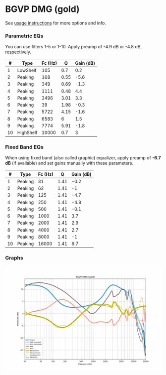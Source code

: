# BGVP DMG (gold)
See [usage instructions](https://github.com/jaakkopasanen/AutoEq#usage) for more options and info.

### Parametric EQs
You can use filters 1-5 or 1-10. Apply preamp of -4.9 dB or -4.8 dB, respectively.

|   # | Type      |   Fc (Hz) |    Q |   Gain (dB) |
|-----|-----------|-----------|------|-------------|
|   1 | LowShelf  |       105 | 0.7  |         0.2 |
|   2 | Peaking   |       168 | 0.55 |        -5.6 |
|   3 | Peaking   |       349 | 0.69 |        -1.3 |
|   4 | Peaking   |      1111 | 0.48 |         4.4 |
|   5 | Peaking   |      3496 | 3.01 |         3.3 |
|   6 | Peaking   |        39 | 1.98 |        -0.3 |
|   7 | Peaking   |      5722 | 4.15 |        -1.6 |
|   8 | Peaking   |      6583 | 6    |         1.5 |
|   9 | Peaking   |      7774 | 5.91 |        -1.8 |
|  10 | HighShelf |     10000 | 0.7  |         3   |

### Fixed Band EQs
When using fixed band (also called graphic) equalizer, apply preamp of **-6.7 dB** (if available) and set gains manually with these parameters.

|   # | Type    |   Fc (Hz) |    Q |   Gain (dB) |
|-----|---------|-----------|------|-------------|
|   1 | Peaking |        31 | 1.41 |        -0.2 |
|   2 | Peaking |        62 | 1.41 |        -1   |
|   3 | Peaking |       125 | 1.41 |        -4.7 |
|   4 | Peaking |       250 | 1.41 |        -4.8 |
|   5 | Peaking |       500 | 1.41 |        -0.1 |
|   6 | Peaking |      1000 | 1.41 |         3.7 |
|   7 | Peaking |      2000 | 1.41 |         2.9 |
|   8 | Peaking |      4000 | 1.41 |         2.7 |
|   9 | Peaking |      8000 | 1.41 |        -1   |
|  10 | Peaking |     16000 | 1.41 |         6.7 |

### Graphs
![](./BGVP%20DMG%20(gold).png)
